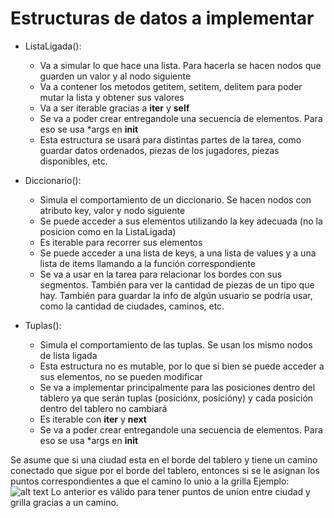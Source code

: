 # Estructuras de datos a implementar
- ListaLigada():
	- Va a simular lo que hace una lista. Para hacerla se hacen nodos que guarden un valor y al nodo siguiente
	- Va a contener los metodos getitem, setitem, delitem para poder mutar la lista y obtener sus valores
	- Va a ser iterable gracias a __iter__ y __self__
	- Se va a poder crear entregandole una secuencia de elementos. Para eso se usa *args en __init__
	- Esta estructura se usará para distintas partes de la tarea, como guardar datos ordenados, piezas de los jugadores, piezas disponibles, etc.

- Diccionario():
	- Simula el comportamiento de un diccionario. Se hacen nodos con atributo key, valor y nodo siguiente
	- Se puede acceder a sus elementos utilizando la key adecuada (no la posicion como en la ListaLigada)
	- Es iterable para recorrer sus elementos
	- Se puede acceder a una lista de keys, a una lista de values y a una lista de items llamando a la función correspondiente
	- Se va a usar en la tarea para relacionar los bordes con sus segmentos. También para ver la cantidad de piezas de un tipo que hay. También para guardar la info de algún usuario se podría usar, como la cantidad de ciudades, caminos, etc.

- Tuplas():
	- Simula el comportamiento de las tuplas. Se usan los mismo nodos de lista ligada
	- Esta estructura no es mutable, por lo que si bien se puede acceder a sus elementos, no se pueden modificar
	- Se va a implementar principalmente para las posiciones dentro del tablero ya que serán tuplas (posiciónx, posicióny) y cada posición dentro del tablero no cambiará
	- Es iterable con __iter__ y __next__
	- Se va a poder crear entregandole una secuencia de elementos. Para eso se usa *args en __init__


Se asume que si una ciudad esta en el borde del tablero y tiene un camino conectado que sigue por el borde del tablero, entonces si se le asignan los puntos correspondientes a que el camino lo unio a la grilla
Ejemplo:
![alt text](https://github.com/IIC2233/mesantamaria-iic2233-2017-2/tree/master/Tareas/T02/images/camino_grilla.png)
Lo anterior es válido para tener puntos de uníon entre ciudad y grilla gracias a un camino.